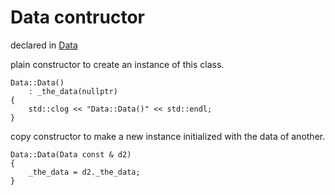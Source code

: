 
# Data contructor

declared in [Data](Data.hpp.md)

plain constructor to create an instance of this class.
~~~ {.cpp}
Data::Data()
	: _the_data(nullptr)
{
	std::clog << "Data::Data()" << std::endl;
}
~~~

copy constructor to make a new instance initialized with the data of another.
~~~ {.cpp}
Data::Data(Data const & d2)
{
	_the_data = d2._the_data;
}
~~~
